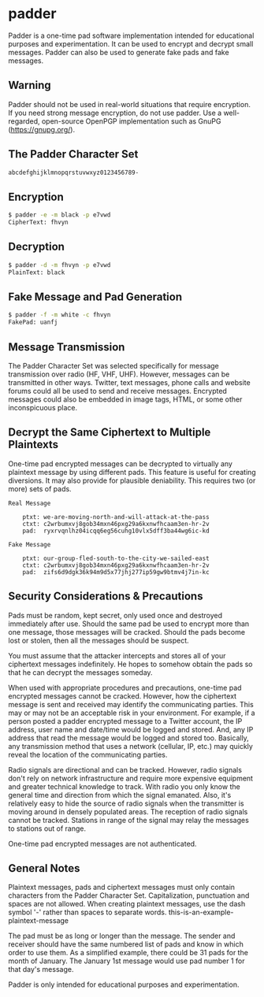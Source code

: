 # padder

Padder is a one-time pad software implementation intended for educational 
purposes and experimentation. It can be used to encrypt and decrypt small 
messages. Padder can also be used to generate fake pads and fake messages.

## Warning

Padder should not be used in real-world situations that require encryption. If 
you need strong message encryption, do not use padder. Use a well-regarded,
open-source OpenPGP implementation such as GnuPG (https://gnupg.org/).

## The Padder Character Set
```bash
abcdefghijklmnopqrstuvwxyz0123456789-
```

## Encryption

```bash
$ padder -e -m black -p e7vwd
CipherText: fhvyn
```

## Decryption

```bash
$ padder -d -m fhvyn -p e7vwd
PlainText: black
```

## Fake Message and Pad Generation
 
```bash
$ padder -f -m white -c fhvyn
FakePad: uanfj
```

## Message Transmission

The Padder Character Set was selected specifically for message transmission 
over radio (HF, VHF, UHF). However, messages can be transmitted in other ways. 
Twitter, text messages, phone calls and website forums could all be used to 
send and receive messages. Encrypted messages could also be embedded in image 
tags, HTML, or some other inconspicuous place.

## Decrypt the Same Ciphertext to Multiple Plaintexts

One-time pad encrypted messages can be decrypted to virtually any plaintext 
message by using different pads. This feature is useful for creating 
diversions. It may also provide for plausible deniability. This requires two 
(or more) sets of pads.  

    Real Message

        ptxt: we-are-moving-north-and-will-attack-at-the-pass
        ctxt: c2wrbumxvj8gob34mxn46pxg29a6kxnwfhcaam3en-hr-2v 
        pad:  ryxrvqnlhz04icqq6eg56cuhg10vlx5dff3ba44wg6ic-kd

    Fake Message

        ptxt: our-group-fled-south-to-the-city-we-sailed-east 
        ctxt: c2wrbumxvj8gob34mxn46pxg29a6kxnwfhcaam3en-hr-2v 
        pad:  zifs6d9dgk36k94m9d5x77jhj277ip59gw9btmv4j7in-kc

## Security Considerations & Precautions

Pads must be random, kept secret, only used once and destroyed immediately 
after use. Should the same pad be used to encrypt more than one message, those 
messages will be cracked. Should the pads become lost or stolen, then all the 
messages should be suspect.

You must assume that the attacker intercepts and stores all of your ciphertext 
messages indefinitely. He hopes to somehow obtain the pads so that he can 
decrypt the messages someday. 

When used with appropriate procedures and precautions, one-time pad encrypted 
messages cannot be cracked. However, how the ciphertext message is sent and 
received may identify the communicating parties. This may or may not be an 
acceptable risk in your environment. For example, if a person posted a padder 
encrypted message to a Twitter account, the IP address, user name and date/time 
would be logged and stored. And, any IP address that read the message would be 
logged and stored too. Basically, any transmission method that uses a network 
(cellular, IP, etc.) may quickly reveal the location of the communicating 
parties. 

Radio signals are directional and can be tracked. However, radio signals don't 
rely on network infrastructure and require more expensive equipment and greater 
technical knowledge to track. With radio you only know the general time and 
direction from which the signal emanated. Also, it's relatively easy to hide 
the source of radio signals when the transmitter is moving around in densely 
populated areas. The reception of radio signals cannot be tracked. Stations in 
range of the signal may relay the messages to stations out of range.

One-time pad encrypted messages are not authenticated. 

## General Notes

Plaintext messages, pads and ciphertext messages must only contain characters 
from the Padder Character Set. Capitalization, punctuation and spaces are not 
allowed. When creating plaintext messages, use the dash symbol '-' rather than 
spaces to separate words. this-is-an-example-plaintext-message

The pad must be as long or longer than the message. The sender and receiver 
should have the same numbered list of pads and know in which order to use them. 
As a simplified example, there could be 31 pads for the month of January. The 
January 1st message would use pad number 1 for that day's message.  

Padder is only intended for educational purposes and experimentation.

